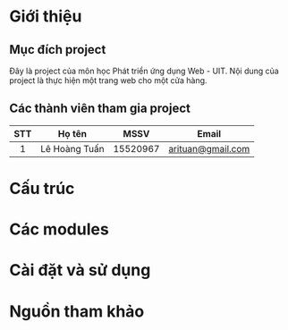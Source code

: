 # Giới thiệu
## Mục đích project
Đây là project của môn học Phát triển ứng dụng Web - UIT. Nội dung của project là thực hiện một trang web cho một cửa hàng.
## Các thành viên tham gia project

| STT| Họ tên        | MSSV     | Email             |
|:--:|---------------|:--------:|-------------------|
| 1  | Lê Hoàng Tuấn | 15520967 | arituan@gmail.com |

# Cấu trúc

# Các modules

# Cài đặt và sử dụng

# Nguồn tham khảo

